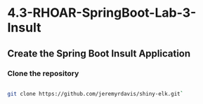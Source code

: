 # 4.3-RHOAR-SpringBoot-Lab-3-Insult

## Create the Spring Boot Insult Application

###  Clone the repository 

```bash

git clone https://github.com/jeremyrdavis/shiny-elk.git`

```
